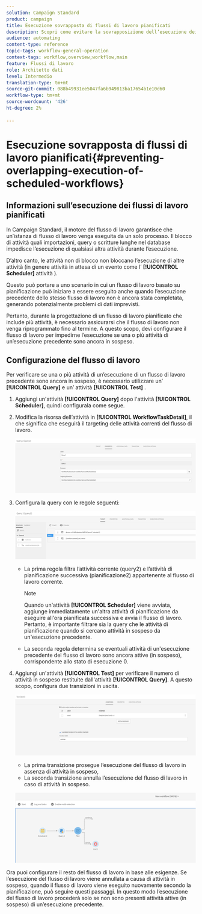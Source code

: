 ```yaml
---
solution: Campaign Standard
product: campaign
title: Esecuzione sovrapposta di flussi di lavoro pianificati
description: Scopri come evitare la sovrapposizione dell’esecuzione dei flussi di lavoro pianificati.
audience: automating
content-type: reference
topic-tags: workflow-general-operation
context-tags: workflow,overview;workflow,main
feature: Flussi di lavoro
role: Architetto dati
level: Intermedio
translation-type: tm+mt
source-git-commit: 088b49931ee5047fa6b949813ba17654b1e10d60
workflow-type: tm+mt
source-wordcount: '426'
ht-degree: 2%

---
```



# Esecuzione sovrapposta di flussi di lavoro pianificati{#preventing-overlapping-execution-of-scheduled-workflows}

## Informazioni sull’esecuzione dei flussi di lavoro pianificati

In Campaign Standard, il motore del flusso di lavoro garantisce che un’istanza di flusso di lavoro venga eseguita da un solo processo. Il blocco di attività quali importazioni, query o scritture lunghe nel database impedisce l’esecuzione di qualsiasi altra attività durante l’esecuzione.

D’altro canto, le attività non di blocco non bloccano l’esecuzione di altre attività (in genere attività in attesa di un evento come l’ **[!UICONTROL Scheduler]** attività ).

Questo può portare a uno scenario in cui un flusso di lavoro basato su pianificazione può iniziare a essere eseguito anche quando l’esecuzione precedente dello stesso flusso di lavoro non è ancora stata completata, generando potenzialmente problemi di dati imprevisti.

Pertanto, durante la progettazione di un flusso di lavoro pianificato che include più attività, è necessario assicurarsi che il flusso di lavoro non venga riprogrammato fino al termine. A questo scopo, devi configurare il flusso di lavoro per impedirne l’esecuzione se una o più attività di un’esecuzione precedente sono ancora in sospeso.

## Configurazione del flusso di lavoro

Per verificare se una o più attività di un’esecuzione di un flusso di lavoro precedente sono ancora in sospeso, è necessario utilizzare un’ **[!UICONTROL Query]** e un’ attività **[!UICONTROL Test]** .

1. Aggiungi un&#39;attività **[!UICONTROL Query]** dopo l&#39;attività **[!UICONTROL Scheduler]**, quindi configurala come segue.

1. Modifica la risorsa dell’attività in **[!UICONTROL WorkflowTaskDetail]**, il che significa che eseguirà il targeting delle attività correnti del flusso di lavoro.

   ![](assets/scheduled-wkf-resource.png)

1. Configura la query con le regole seguenti:

   ![](assets/scheduled-wkf-query.png)

   * La prima regola filtra l’attività corrente (query2) e l’attività di pianificazione successiva (pianificazione2) appartenente al flusso di lavoro corrente.

      >[!NOTE]
      >
      >Quando un&#39;attività **[!UICONTROL Scheduler]** viene avviata, aggiunge immediatamente un&#39;altra attività di pianificazione da eseguire all&#39;ora pianificata successiva e avvia il flusso di lavoro. Pertanto, è importante filtrare sia la query che le attività di pianificazione quando si cercano attività in sospeso da un&#39;esecuzione precedente.

   * La seconda regola determina se eventuali attività di un&#39;esecuzione precedente del flusso di lavoro sono ancora attive (in sospeso), corrispondente allo stato di esecuzione 0.

1. Aggiungi un&#39;attività **[!UICONTROL Test]** per verificare il numero di attività in sospeso restituite dall&#39;attività **[!UICONTROL Query]**. A questo scopo, configura due transizioni in uscita.

   ![](assets/scheduled-wkf-test.png)

   * La prima transizione prosegue l’esecuzione del flusso di lavoro in assenza di attività in sospeso,
   * La seconda transizione annulla l’esecuzione del flusso di lavoro in caso di attività in sospeso.

   ![](assets/scheduled-wkf-workflow.png)

Ora puoi configurare il resto del flusso di lavoro in base alle esigenze. Se l’esecuzione del flusso di lavoro viene annullata a causa di attività in sospeso, quando il flusso di lavoro viene eseguito nuovamente secondo la pianificazione, può seguire questi passaggi. In questo modo l’esecuzione del flusso di lavoro procederà solo se non sono presenti attività attive (in sospeso) di un’esecuzione precedente.
